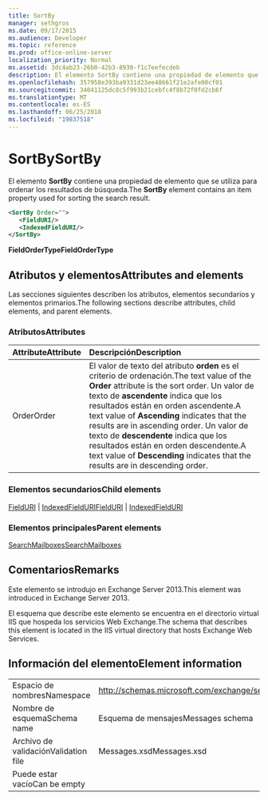 ```yaml
---
title: SortBy
manager: sethgros
ms.date: 09/17/2015
ms.audience: Developer
ms.topic: reference
ms.prod: office-online-server
localization_priority: Normal
ms.assetid: 3dc4ab23-26b0-42b3-8930-f1c7eefecdeb
description: El elemento SortBy contiene una propiedad de elemento que se utiliza para ordenar los resultados de búsqueda.
ms.openlocfilehash: 357958e393ba9331d23ee48661f21e2afe00cf01
ms.sourcegitcommit: 34041125dc8c5f993b21cebfc4f8b72f0fd2cb6f
ms.translationtype: MT
ms.contentlocale: es-ES
ms.lasthandoff: 06/25/2018
ms.locfileid: "19837518"
---
```

# <a name="sortby"></a><span data-ttu-id="f0f5d-103">SortBy</span><span class="sxs-lookup"><span data-stu-id="f0f5d-103">SortBy</span></span>

<span data-ttu-id="f0f5d-104">El elemento **SortBy** contiene una propiedad de elemento que se utiliza para ordenar los resultados de búsqueda.</span><span class="sxs-lookup"><span data-stu-id="f0f5d-104">The **SortBy** element contains an item property used for sorting the search result.</span></span> 
  
```XML
<SortBy Order="">
   <FieldURI/>
   <IndexedFieldURI/>
</SortBy>
```

 <span data-ttu-id="f0f5d-105">**FieldOrderType**</span><span class="sxs-lookup"><span data-stu-id="f0f5d-105">**FieldOrderType**</span></span>
## <a name="attributes-and-elements"></a><span data-ttu-id="f0f5d-106">Atributos y elementos</span><span class="sxs-lookup"><span data-stu-id="f0f5d-106">Attributes and elements</span></span>

<span data-ttu-id="f0f5d-107">Las secciones siguientes describen los atributos, elementos secundarios y elementos primarios.</span><span class="sxs-lookup"><span data-stu-id="f0f5d-107">The following sections describe attributes, child elements, and parent elements.</span></span>
  
### <a name="attributes"></a><span data-ttu-id="f0f5d-108">Atributos</span><span class="sxs-lookup"><span data-stu-id="f0f5d-108">Attributes</span></span>

|<span data-ttu-id="f0f5d-109">**Attribute**</span><span class="sxs-lookup"><span data-stu-id="f0f5d-109">**Attribute**</span></span>|<span data-ttu-id="f0f5d-110">**Descripción**</span><span class="sxs-lookup"><span data-stu-id="f0f5d-110">**Description**</span></span>|
|:-----|:-----|
|<span data-ttu-id="f0f5d-111">Order</span><span class="sxs-lookup"><span data-stu-id="f0f5d-111">Order</span></span>  <br/> |<span data-ttu-id="f0f5d-112">El valor de texto del atributo **orden** es el criterio de ordenación.</span><span class="sxs-lookup"><span data-stu-id="f0f5d-112">The text value of the **Order** attribute is the sort order.</span></span> <span data-ttu-id="f0f5d-113">Un valor de texto de **ascendente** indica que los resultados están en orden ascendente.</span><span class="sxs-lookup"><span data-stu-id="f0f5d-113">A text value of **Ascending** indicates that the results are in ascending order.</span></span> <span data-ttu-id="f0f5d-114">Un valor de texto de **descendente** indica que los resultados están en orden descendente.</span><span class="sxs-lookup"><span data-stu-id="f0f5d-114">A text value of **Descending** indicates that the results are in descending order.</span></span>  <br/> |
   
### <a name="child-elements"></a><span data-ttu-id="f0f5d-115">Elementos secundarios</span><span class="sxs-lookup"><span data-stu-id="f0f5d-115">Child elements</span></span>

<span data-ttu-id="f0f5d-116">[FieldURI](fielduri.md) | [IndexedFieldURI](indexedfielduri.md)</span><span class="sxs-lookup"><span data-stu-id="f0f5d-116">[FieldURI](fielduri.md) | [IndexedFieldURI](indexedfielduri.md)</span></span>
  
### <a name="parent-elements"></a><span data-ttu-id="f0f5d-117">Elementos principales</span><span class="sxs-lookup"><span data-stu-id="f0f5d-117">Parent elements</span></span>

[<span data-ttu-id="f0f5d-118">SearchMailboxes</span><span class="sxs-lookup"><span data-stu-id="f0f5d-118">SearchMailboxes</span></span>](searchmailboxes.md)
  
## <a name="remarks"></a><span data-ttu-id="f0f5d-119">Comentarios</span><span class="sxs-lookup"><span data-stu-id="f0f5d-119">Remarks</span></span>

<span data-ttu-id="f0f5d-120">Este elemento se introdujo en Exchange Server 2013.</span><span class="sxs-lookup"><span data-stu-id="f0f5d-120">This element was introduced in Exchange Server 2013.</span></span>
  
<span data-ttu-id="f0f5d-121">El esquema que describe este elemento se encuentra en el directorio virtual IIS que hospeda los servicios Web Exchange.</span><span class="sxs-lookup"><span data-stu-id="f0f5d-121">The schema that describes this element is located in the IIS virtual directory that hosts Exchange Web Services.</span></span>
  
## <a name="element-information"></a><span data-ttu-id="f0f5d-122">Información del elemento</span><span class="sxs-lookup"><span data-stu-id="f0f5d-122">Element information</span></span>

|||
|:-----|:-----|
|<span data-ttu-id="f0f5d-123">Espacio de nombres</span><span class="sxs-lookup"><span data-stu-id="f0f5d-123">Namespace</span></span>  <br/> |http://schemas.microsoft.com/exchange/services/2006/messages  <br/> |
|<span data-ttu-id="f0f5d-124">Nombre de esquema</span><span class="sxs-lookup"><span data-stu-id="f0f5d-124">Schema name</span></span>  <br/> |<span data-ttu-id="f0f5d-125">Esquema de mensajes</span><span class="sxs-lookup"><span data-stu-id="f0f5d-125">Messages schema</span></span>  <br/> |
|<span data-ttu-id="f0f5d-126">Archivo de validación</span><span class="sxs-lookup"><span data-stu-id="f0f5d-126">Validation file</span></span>  <br/> |<span data-ttu-id="f0f5d-127">Messages.xsd</span><span class="sxs-lookup"><span data-stu-id="f0f5d-127">Messages.xsd</span></span>  <br/> |
|<span data-ttu-id="f0f5d-128">Puede estar vacío</span><span class="sxs-lookup"><span data-stu-id="f0f5d-128">Can be empty</span></span>  <br/> ||
   

